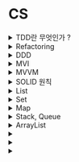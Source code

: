 # CS
<details>
  <summary> TDD란 무엇인가 ?</summary>
  
  테스트 케이스를 작성하고 그 이후에 그에 맞는 코드를 작성한다  
  예) 1 + 1, 3 + 3 등등 구현하고자 하는 다양한 케이스를 작성 후 코드를 작성  
  선코딩 후 테스트를 하는 것이 아닌, 테스트 케이스 작성 후 코딩을 하는 기법  
</details>

<details>
  <summary> Refactoring </summary>
  코드를 다듬는 과정
</details>

<details>
  <summary> DDD </summary>
  
  DDD(Domain Driven Design)  
  추상적 철학, 접근법, 전략적 설계  
  큰 도메인을 작은 도메인으로 나눈다  
  예컨대, 인터넷 예매 -> 예매 / 도면 / 상품 / 회원
</details>

<details>
  <summary> MVI </summary>
  
  MVI(Model View Intent)    
  M - UI의 상태 로직  
  V - UI  
  I - 의도, user event  
  순수함수 view(model(Intent()))  
  Intent() - 모델을 변경, model() 새로운 모델로 렌더링, view() UI Evnets  
  단방향 흐름 user event -> Intent() -> Model -> View  
  MVI 는 MVVM에서 MV와 V부분을 심화한 부분  
  V는 그대로 두고 MV에서 Model과 Intent로 심화  
</details>

<details>
  <summary> MVVM </summary>
  
  Model - Repository(Server, Room)  
  View Model - Intent, Model  
  View - View  
</details>

<details>
  <summary> SOLID 원칙 </summary>
  
  S Single Responsibility Principle SRP <br>
  O Open-closed Principle OCP <br>
  L Liskov Substitution Priniciple LSP <br>
  I Interface Segregation Principle ISP <br>
  D Dependency Inversion Principle DIP <br>
  
  SRP 하나의 객체에 하나의 책임만 부여한다  
  OCP 확장에 열려있고, 변경에 닫혀있다  
  
  위반한 예제
  ```kotlin
  class Animal(val name: String)
  
  class AnimalSpeaker() {
    fun speak(animal: Animal) {
      when(animal.name) {
        "고양이" -> println("냐옹")
        "개" -> println("멍멍"
        }
      }
    }
  }
  ```

  준수한 예제
  ```kotlin
  abstract class Animal( val name: String ) {
    abstract fun speak()
  }
  class Dog : Animal("개") {
    override fun speak() = println("멍멍")
  }
  class Lion : Animal("사자") {
    override fun speak() = println("어흥")
  }
  ```
  리스코프 치환 원칙  
  자식 클래스는 부모 클래스로 대체 가능해야 한다.  
  ```Java
  Collection<String> collection = new ArrayList<>();
  collection.add("A");
  collection.add("B");
  collection.add("C");
  ```
  인터페이스 분리 원칙  
  목적과 용도에 적합한 인터페이스만을 제공한다

</details>

<details>
  <summary> List </summary>
  
  List - 순서 o 중복 o
</details>


<details>
  <summary> Set </summary>
  
  Set - 순서 x 중복 x  
  Set - HashSet, SortedSet( TreeSet은 SortedSet를 상속)
</details>


<details>
  <summary> Map </summary>
  
  Map - 순서 x, 중복 (키 x, 값 o)  
  Map - Hashtable, HashMap( LinkedHashMap이 상속 ), SortedMap( TreeMap이 상속 )
</details>

<details>
  <summary> Stack, Queue </summary>
  
  Stack - First in last out 선입후출, Queue - First in First out 선입선출
</details>



<details>
  <summary> ArrayList </summary>

  List 인터페이스를 구현함으로, 저장 순서가 유지되고, 중복을 허용한다.  
  List 이름 붙은 애들은 List 인터페이스를 구현했다는 것이다  
  Vector와 ArrayList의 차이점: ArrayList는 동기화 되어 있지 않음  
  모든 종류의 객체를 저장할 수 있다  
  
  
</details>

<details>
  <summary>  </summary>
</details>

<details>
  <summary>  </summary>
</details>

<details>
  <summary>  </summary>
</details>





